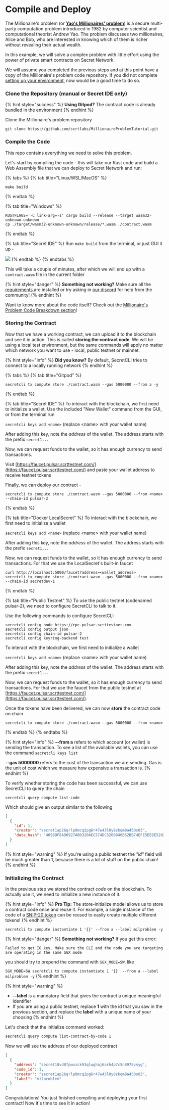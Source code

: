 # Compile and Deploy

The Millionaire's problem (or [**Yao's Millionaires' problem**](https://en.wikipedia.org/wiki/Yao's\_Millionaires'\_problem)) is a secure multi-party computation problem introduced in 1982 by computer scientist and computational theorist Andrew Yao. The problem discusses two millionaires, Alice and Bob, who are interested in knowing which of them is richer without revealing their actual wealth.

In this example, we will solve a complex problem with little effort using the power of private smart contracts on Secret Network.

We will assume you completed the previous steps and at this point have a copy of the Millionaire's problem code repository. If you did not complete [setting up your environment](setting-up-your-environment.md), now would be a good time to do so.

### Clone the Repository (manual or Secret IDE only)

{% hint style="success" %}
**Using Gitpod?** The contract code is already bundled in the environment
{% endhint %}

Clone the Millionaire's problem repository

```
git clone https://github.com/scrtlabs/MillionaireProblemTutorial.git
```

### Compile the Code

This repo contains everything we need to solve this problem.

Let's start by compiling the code - this will take our Rust code and build a Web Assembly file that we can deploy to Secret Network and run:

{% tabs %}
{% tab title="Linux/WSL/MacOS" %}
```
make build
```
{% endtab %}

{% tab title="Windows" %}
```
RUSTFLAGS='-C link-arg=-s' cargo build --release --target wasm32-unknown-unknown
cp ./target/wasm32-unknown-unknown/release/*.wasm ./contract.wasm
```
{% endtab %}

{% tab title="Secret IDE" %}
Run `make build` from the terminal, or just GUI it up -

![](<../../.gitbook/assets/image (2).png>)
{% endtab %}
{% endtabs %}

This will take a couple of minutes, after which we will end up with a `contract.wasm` file in the current folder

{% hint style="danger" %}
**Something not working?** Make sure all the [requirements ](setting-up-your-environment.md)are installed or try asking in [our discord](https://chat.scrt.network/) for help from the community!
{% endhint %}

Want to know more about the code itself? Check out the [Millionaire's Problem Code Breakdown section](millionaires-problem-breakdown-extra-credit.md)!

### Storing the Contract

Now that we have a working contract, we can upload it to the blockchain and see it in action. This is called **storing the contract code**. We will be using a local test environment, but the same commands will apply no matter which network you want to use - local, public testnet or mainnet.

{% hint style="info" %}
**Did you know?** By default, SecretCLI tries to connect to a locally running network
{% endhint %}

{% tabs %}
{% tab title="Gitpod" %}
```
secretcli tx compute store ./contract.wasm --gas 5000000 --from a -y
```
{% endtab %}

{% tab title="Secret IDE" %}
To interact with the blockchain, we first need to initialize a wallet. Use the included "New Wallet" command from the GUI, or from the terminal run

`secretcli keys add <name>` (replace \<name> with your wallet name)

After adding this key, note the _address_ of the wallet. The address starts with the prefix `secret1...`



Now, we can request funds to the wallet, so it has enough currency to send transactions.

Visit [https://faucet.pulsar.scrttestnet.com/](https://faucet.pulsar.scrttestnet.com/) and paste your wallet address to receive testnet tokens

Finally, we can deploy our contract -

```
secretcli tx compute store ./contract.wasm --gas 5000000 --from <name> --chain-id pulsar-2
```
{% endtab %}

{% tab title="Docker LocalSecret" %}
To interact with the blockchain, we first need to initialize a wallet

`secretcli keys add <name>` (replace \<name> with your wallet name)

After adding this key, note the _address_ of the wallet. The address starts with the prefix `secret1...`

Now, we can request funds to the wallet, so it has enough currency to send transactions. For that we use the LocalSecret's built-in faucet

```
curl http://localhost:5000/faucet?address=<wallet_address>
secretcli tx compute store ./contract.wasm --gas 5000000 --from <name> --chain-id secretdev-1
```
{% endtab %}

{% tab title="Public Testnet" %}
To use the public testnet (codenamed pulsar-2), we need to configure SecretCLI to talk to it.

Use the following commands to configure SecretCLI

```
secretcli config node https://rpc.pulsar.scrttestnet.com
secretcli config output json
secretcli config chain-id pulsar-2
secretcli config keyring-backend test
```

To interact with the blockchain, we first need to initialize a wallet

`secretcli keys add <name>` (replace \<name> with your wallet name)

After adding this key, note the _address_ of the wallet. The address starts with the prefix `secret1...`

Now, we can request funds to the wallet, so it has enough currency to send transactions. For that we use the faucet from the public testnet at [https://faucet.pulsar.scrttestnet.com/](https://faucet.pulsar.scrttestnet.com/).

Once the tokens have been delivered, we can now **store** the contract code on chain

```
secretcli tx compute store ./contract.wasm --gas 5000000 --from <name>
```
{% endtab %}
{% endtabs %}

{% hint style="info" %}
**--from a** refers to which account (or wallet) is sending the transaction. To see a list of the available wallets, you can use the command `secretcli keys list`

**--gas 5000000** refers to the cost of the transaction we are sending. Gas is the unit of cost which we measure how expensive a transaction is. &#x20;
{% endhint %}

To verify whether storing the code has been successful, we can use SecretCLI to query the chain

```
secretcli query compute list-code
```

Which should give an output similar to the following

```json
[
  {
    "id": 1,
    "creator": "secret1ap26qrlp8mcq2pg6r47w43l0y8zkqm8a450s03",
    "data_hash": "40989F8A96927A0D320AEC574DC5260846B52BB74EFE5EE9E520238EC35513C6",
  }
]
```

{% hint style="warning" %}
If you're using a public testnet the _"id"_ field will be much greater than 1, because there is a lot of stuff on the public chain!
{% endhint %}

### Initializing the Contract

In the previous step we stored the contract _code_ on the blockchain. To actually use it, we need to initialize a new instance of it.

{% hint style="info" %}
**Pro Tip:** The store-initialize model allows us to store a contract code once and reuse it. For example, a single instance of the code of a [SNIP-20 token](https://docs.scrt.network/secret-network-documentation/development/snips/snip-20-spec-private-fungible-tokens) can be reused to easily create multiple different tokens! &#x20;
{% endhint %}

```
secretcli tx compute instantiate 1 '{}' --from a --label milproblem -y
```

{% hint style="danger" %}
**Something not working?** If you get this error: 

```Failed to get IO key. Make sure the CLI and the node you are targeting are operating in the same SGX mode``` 

you should try to prepend the command with `SGX_MODE=SW`, like 

`SGX_MODE=SW secretcli tx compute instantiate 1 '{}' --from a --label milproblem -y`
{% endhint %}

{% hint style="warning" %}
* **--label** is a mandatory field that gives the contract a unique meaningful identifier
* If you are using a public testnet, replace **1** with the id that you saw in the previous section, and replace the **label** with a unique name of your choosing
{% endhint %}

Let's check that the initialize command worked:

```bash
secretcli query compute list-contract-by-code 1
```

Now we will see the address of our deployed contract

```json
[
  {
    "address": "secret18vd8fpwxzck93qlwghaj6arh4p7c5n8978vsyg",
    "code_id": 1,
    "creator": "secret1ap26qrlp8mcq2pg6r47w43l0y8zkqm8a450s03",
    "label": "milproblem"
  }
]
```

Congratulations! You just finished compiling and deploying your first contract! Now it's time to see it in action!
